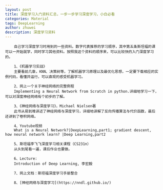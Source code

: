 ```yaml
---
layout: post
title: 深度学习入门资料汇总，一步一步学习深度学习，小白必看
categories: Material
tags: DeepLearning
author: zhuwei
description: 深度学习资料
---
```


                            
        自己学习深度学习时用到的一些资料。数字代表推荐的学习顺序，其中第五条斯坦福的课可以一开始就学，同时学习其他资料。按照我这个资料的顺序来，可以比较快的入门深度学习的。
    
        1、《机器学习实战》
        主要看前几章，KNN、决策树等，了解机器学习原理以及最优化思想，一定要下载相应的实例代码，看懂并运行，可以直观的感受机器学习。
    
        2、网上一个关于神经网络的完整例程
        Implementing a Neural Network from Scratch in python.详细地学习一下，可以对深度神经网络有个初步的了解。
    
        3、《神经网络与深度学习》，Michael Nielsen著
        此书从易到难讲述了神经网络与深度学习，详细地讲解了反向传播算法与代价函数，最后还讲到了卷积网络。
    
        4、Youtube视频
        What is a Neural Network?|DeepLearning,part1; gradient descent, how neural network learn? |Deep Learning,part2
    
        5、斯坦福李飞飞深度学习相关课程（CS231n）
        从头到尾看一遍，课后作业也要做。
    
        6、Lecture:
        Introduction of Deep Learning, 李宏毅
    
        7、网上文档：斯坦福深度学习手册整合		
        
        8、[神经网络与深度学习](https://nndl.github.io/)		
